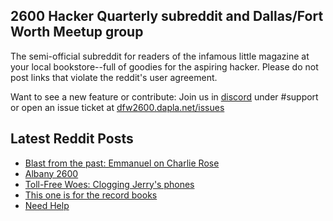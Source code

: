 ## 2600 Hacker Quarterly subreddit and Dallas/Fort Worth Meetup group
The semi-official subreddit for readers of the infamous little magazine at your local bookstore--full of goodies for the aspiring hacker. Please do not post links that violate the reddit's user agreement.

Want to see a new feature or contribute: 
Join us in [discord](https://dfw2600.dapla.net/chat) under #support or open an issue ticket at [dfw2600.dapla.net/issues](https://dfw2600.dapla.net/issues)

## Latest Reddit Posts
<!-- BLOG-POST-LIST:START -->
- [Blast from the past: Emmanuel on Charlie Rose](https://www.reddit.com/r/2600/comments/1cjf7ad/blast_from_the_past_emmanuel_on_charlie_rose/)
- [Albany 2600](https://www.reddit.com/r/2600/comments/1ch5rvl/albany_2600/)
- [Toll-Free Woes: Clogging Jerry's phones](https://www.reddit.com/r/2600/comments/1cbzi3s/tollfree_woes_clogging_jerrys_phones/)
- [This one is for the record books](https://www.reddit.com/r/2600/comments/1c8a6jn/this_one_is_for_the_record_books/)
- [Need Help](https://www.reddit.com/r/2600/comments/1c0orvk/need_help/)
<!-- BLOG-POST-LIST:END -->
